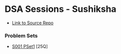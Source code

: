 # DSA Sessions - Sushiksha
- [Link to Source Repo](https://github.com/swasthikcnayak/Sushiksha-Competitive-Coding)
### Problem Sets
- [S001 PSet1](https://docs.google.com/document/d/1m0bhe-PNuHzkqeuuhmSTIgKVVtBaB6SgoQdHJ-ZQtyI/edit) [25Q]
